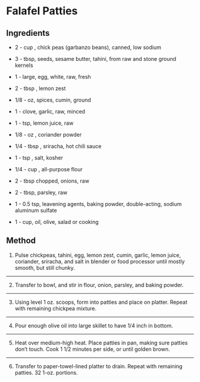 # Falafel Patties

## Ingredients

- 2 - cup , chick peas (garbanzo beans), canned, low sodium

- 3 - tbsp, seeds, sesame butter, tahini, from raw and stone ground kernels

- 1 - large, egg, white, raw, fresh

- 2 - tbsp , lemon zest

- 1/8 - oz, spices, cumin, ground

- 1 - clove, garlic, raw, minced

- 1 - tsp, lemon juice, raw

- 1/8 - oz , coriander powder

- 1/4 - tbsp , sriracha, hot chili sauce

- 1 - tsp , salt, kosher

- 1/4 - cup , all-purpose flour

- 2 - tbsp chopped, onions, raw

- 2 - tbsp, parsley, raw

- 1 - 0.5 tsp, leavening agents, baking powder, double-acting, sodium aluminum sulfate

- 1 - cup, oil, olive, salad or cooking

## Method

1. Pulse chickpeas, tahini, egg, lemon zest, cumin, garlic, lemon juice, coriander, sriracha, and salt in blender or food processor until mostly smooth, but still chunky.
---
2. Transfer to bowl, and stir in flour, onion, parsley, and baking powder.
---
3. Using level 1 oz. scoops, form into patties and place on platter. Repeat with remaining chickpea mixture.
---
4. Pour enough olive oil into large skillet to have 1/4 inch in bottom.
---
5. Heat over medium-high heat. Place patties in pan, making sure patties don’t touch. Cook 1 1/2 minutes per side, or until golden brown.
---
6. Transfer to paper-towel-lined platter to drain. Repeat with remaining patties. 32 1-oz. portions.
